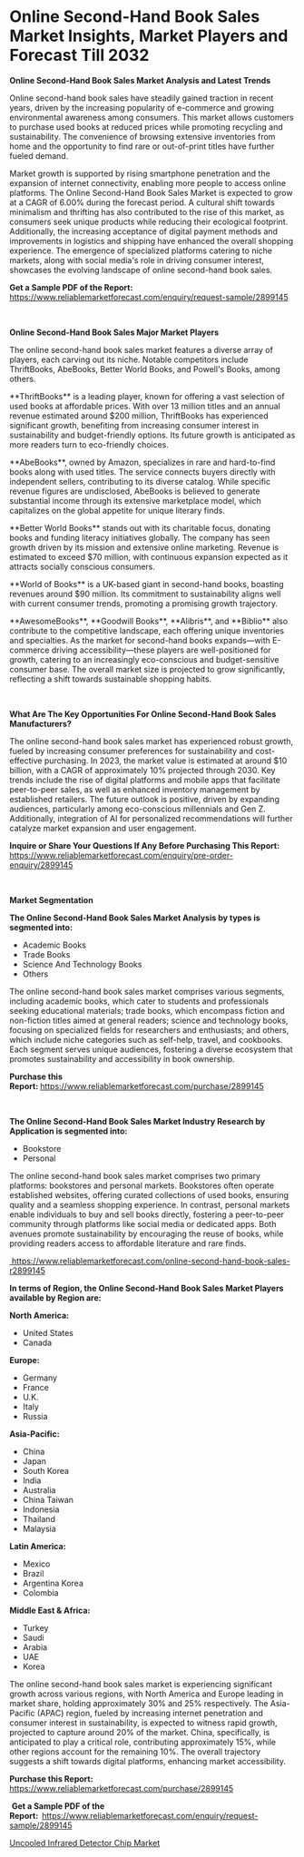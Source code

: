 <p><h1>Online Second-Hand Book Sales Market Insights, Market Players and Forecast Till 2032</h1></p><p><strong>Online Second-Hand Book Sales Market Analysis and Latest Trends</strong></p>
<p><p>Online second-hand book sales have steadily gained traction in recent years, driven by the increasing popularity of e-commerce and growing environmental awareness among consumers. This market allows customers to purchase used books at reduced prices while promoting recycling and sustainability. The convenience of browsing extensive inventories from home and the opportunity to find rare or out-of-print titles have further fueled demand. </p><p>Market growth is supported by rising smartphone penetration and the expansion of internet connectivity, enabling more people to access online platforms. The Online Second-Hand Book Sales Market is expected to grow at a CAGR of 6.00% during the forecast period. A cultural shift towards minimalism and thrifting has also contributed to the rise of this market, as consumers seek unique products while reducing their ecological footprint. Additionally, the increasing acceptance of digital payment methods and improvements in logistics and shipping have enhanced the overall shopping experience. The emergence of specialized platforms catering to niche markets, along with social media's role in driving consumer interest, showcases the evolving landscape of online second-hand book sales.</p></p>
<p><strong>Get a Sample PDF of the Report:&nbsp;</strong> <a href="https://www.reliablemarketforecast.com/enquiry/request-sample/2899145?utm_campaign=3197&utm_medium=2&utm_source=Github&utm_content=ia&utm_term=15032025&utm_id=online-second-hand-book-sales">https://www.reliablemarketforecast.com/enquiry/request-sample/2899145</a></p>
<p>&nbsp;</p>
<p><strong>Online Second-Hand Book Sales Major Market Players</strong></p>
<p><p>The online second-hand book sales market features a diverse array of players, each carving out its niche. Notable competitors include ThriftBooks, AbeBooks, Better World Books, and Powell's Books, among others.</p><p>**ThriftBooks** is a leading player, known for offering a vast selection of used books at affordable prices. With over 13 million titles and an annual revenue estimated around $200 million, ThriftBooks has experienced significant growth, benefiting from increasing consumer interest in sustainability and budget-friendly options. Its future growth is anticipated as more readers turn to eco-friendly choices.</p><p>**AbeBooks**, owned by Amazon, specializes in rare and hard-to-find books along with used titles. The service connects buyers directly with independent sellers, contributing to its diverse catalog. While specific revenue figures are undisclosed, AbeBooks is believed to generate substantial income through its extensive marketplace model, which capitalizes on the global appetite for unique literary finds.</p><p>**Better World Books** stands out with its charitable focus, donating books and funding literacy initiatives globally. The company has seen growth driven by its mission and extensive online marketing. Revenue is estimated to exceed $70 million, with continuous expansion expected as it attracts socially conscious consumers.</p><p>**World of Books** is a UK-based giant in second-hand books, boasting revenues around $90 million. Its commitment to sustainability aligns well with current consumer trends, promoting a promising growth trajectory.</p><p>**AwesomeBooks**, **Goodwill Books**, **Alibris**, and **Biblio** also contribute to the competitive landscape, each offering unique inventories and specialties. As the market for second-hand books expands—with E-commerce driving accessibility—these players are well-positioned for growth, catering to an increasingly eco-conscious and budget-sensitive consumer base. The overall market size is projected to grow significantly, reflecting a shift towards sustainable shopping habits.</p></p>
<p>&nbsp;</p>
<p><strong>What Are The Key Opportunities For Online Second-Hand Book Sales Manufacturers?</strong></p>
<p><p>The online second-hand book sales market has experienced robust growth, fueled by increasing consumer preferences for sustainability and cost-effective purchasing. In 2023, the market value is estimated at around $10 billion, with a CAGR of approximately 10% projected through 2030. Key trends include the rise of digital platforms and mobile apps that facilitate peer-to-peer sales, as well as enhanced inventory management by established retailers. The future outlook is positive, driven by expanding audiences, particularly among eco-conscious millennials and Gen Z. Additionally, integration of AI for personalized recommendations will further catalyze market expansion and user engagement.</p></p>
<p><strong>Inquire or Share Your Questions If Any Before Purchasing This Report:</strong> <a href="https://www.reliablemarketforecast.com/enquiry/pre-order-enquiry/2899145?utm_campaign=3197&utm_medium=2&utm_source=Github&utm_content=ia&utm_term=15032025&utm_id=online-second-hand-book-sales">https://www.reliablemarketforecast.com/enquiry/pre-order-enquiry/2899145</a></p>
<p>&nbsp;</p>
<p><strong>Market Segmentation</strong></p>
<p><strong>The Online Second-Hand Book Sales Market Analysis by types is segmented into:</strong></p>
<p><ul><li>Academic Books</li><li>Trade Books</li><li>Science And Technology Books</li><li>Others</li></ul></p>
<p><p>The online second-hand book sales market comprises various segments, including academic books, which cater to students and professionals seeking educational materials; trade books, which encompass fiction and non-fiction titles aimed at general readers; science and technology books, focusing on specialized fields for researchers and enthusiasts; and others, which include niche categories such as self-help, travel, and cookbooks. Each segment serves unique audiences, fostering a diverse ecosystem that promotes sustainability and accessibility in book ownership.</p></p>
<p><strong>Purchase this Report:&nbsp;</strong><a href="https://www.reliablemarketforecast.com/purchase/2899145?utm_campaign=3197&utm_medium=2&utm_source=Github&utm_content=ia&utm_term=15032025&utm_id=online-second-hand-book-sales">https://www.reliablemarketforecast.com/purchase/2899145</a></p>
<p>&nbsp;</p>
<p><strong>The Online Second-Hand Book Sales Market Industry Research by Application is segmented into:</strong></p>
<p><ul><li>Bookstore</li><li>Personal</li></ul></p>
<p><p>The online second-hand book sales market comprises two primary platforms: bookstores and personal markets. Bookstores often operate established websites, offering curated collections of used books, ensuring quality and a seamless shopping experience. In contrast, personal markets enable individuals to buy and sell books directly, fostering a peer-to-peer community through platforms like social media or dedicated apps. Both avenues promote sustainability by encouraging the reuse of books, while providing readers access to affordable literature and rare finds.</p></p>
<p><a href="https://www.reliablemarketforecast.com/online-second-hand-book-sales-r2899145?utm_campaign=3197&utm_medium=2&utm_source=Github&utm_content=ia&utm_term=15032025&utm_id=online-second-hand-book-sales">&nbsp;https://www.reliablemarketforecast.com/online-second-hand-book-sales-r2899145</a></p>
<p><strong>In terms of Region, the Online Second-Hand Book Sales Market Players available by Region are:</strong></p>
<p>
    <p> <strong> North America: </strong>
        <ul>
            <li>United States</li>
            <li>Canada</li>
        </ul>
        </p> 
    <p> <strong> Europe: </strong>
        <ul>
            <li>Germany</li>
            <li>France</li>
            <li>U.K.</li>
            <li>Italy</li>
            <li>Russia</li>
        </ul>
        </p> 
    <p> <strong> Asia-Pacific: </strong>
        <ul>
            <li>China</li>
            <li>Japan</li>
            <li>South Korea</li>
            <li>India</li>
            <li>Australia</li>
            <li>China Taiwan</li>
            <li>Indonesia</li>
            <li>Thailand</li>
            <li>Malaysia</li>
        </ul>
        </p> 
    <p> <strong> Latin America: </strong>
        <ul>
            <li>Mexico</li>
            <li>Brazil</li>
            <li>Argentina Korea</li>
            <li>Colombia</li>
        </ul>
        </p> 
    <p> <strong> Middle East & Africa: </strong>
        <ul>
            <li>Turkey</li>
            <li>Saudi</li>
            <li>Arabia</li>
            <li>UAE</li>
            <li>Korea</li>
        </ul>
    </p>
    </p>
<p><p>The online second-hand book sales market is experiencing significant growth across various regions, with North America and Europe leading in market share, holding approximately 30% and 25% respectively. The Asia-Pacific (APAC) region, fueled by increasing internet penetration and consumer interest in sustainability, is expected to witness rapid growth, projected to capture around 20% of the market. China, specifically, is anticipated to play a critical role, contributing approximately 15%, while other regions account for the remaining 10%. The overall trajectory suggests a shift towards digital platforms, enhancing market accessibility.</p></p>
<p><strong>Purchase this Report: </strong><a href="https://www.reliablemarketforecast.com/purchase/2899145?utm_campaign=3197&utm_medium=2&utm_source=Github&utm_content=ia&utm_term=15032025&utm_id=online-second-hand-book-sales">https://www.reliablemarketforecast.com/purchase/2899145</a></p>
<p>&nbsp;<strong>Get a Sample PDF of the Report:&nbsp;&nbsp;</strong><a href="https://www.reliablemarketforecast.com/enquiry/request-sample/2899145?utm_campaign=3197&utm_medium=2&utm_source=Github&utm_content=ia&utm_term=15032025&utm_id=online-second-hand-book-sales">https://www.reliablemarketforecast.com/enquiry/request-sample/2899145</a></p>
<p><strong></strong></p>
<p><p><a href="https://github.com/samesdufloiw/Market-Research-Report-List-1/blob/main/uncooled-infrared-detector-chip-market.md?utm_campaign=3197&utm_medium=2&utm_source=Github&utm_content=ia&utm_term=15032025&utm_id=online-second-hand-book-sales">Uncooled Infrared Detector Chip Market</a></p></p>